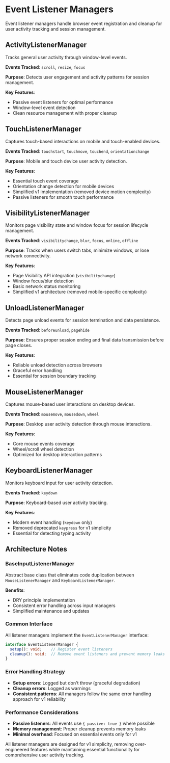 # Event Listener Managers

Event listener managers handle browser event registration and cleanup for user activity tracking and session management.

## ActivityListenerManager

Tracks general user activity through window-level events.

**Events Tracked**: `scroll`, `resize`, `focus`

**Purpose**: Detects user engagement and activity patterns for session management.

**Key Features**:
- Passive event listeners for optimal performance
- Window-level event detection
- Clean resource management with proper cleanup

## TouchListenerManager

Captures touch-based interactions on mobile and touch-enabled devices.

**Events Tracked**: `touchstart`, `touchmove`, `touchend`, `orientationchange`

**Purpose**: Mobile and touch device user activity detection.

**Key Features**:
- Essential touch event coverage
- Orientation change detection for mobile devices
- Simplified v1 implementation (removed device motion complexity)
- Passive listeners for smooth touch performance

## VisibilityListenerManager

Monitors page visibility state and window focus for session lifecycle management.

**Events Tracked**: `visibilitychange`, `blur`, `focus`, `online`, `offline`

**Purpose**: Tracks when users switch tabs, minimize windows, or lose network connectivity.

**Key Features**:
- Page Visibility API integration (`visibilitychange`)
- Window focus/blur detection
- Basic network status monitoring
- Simplified v1 architecture (removed mobile-specific complexity)

## UnloadListenerManager

Detects page unload events for session termination and data persistence.

**Events Tracked**: `beforeunload`, `pagehide`

**Purpose**: Ensures proper session ending and final data transmission before page closes.

**Key Features**:
- Reliable unload detection across browsers
- Graceful error handling
- Essential for session boundary tracking

## MouseListenerManager

Captures mouse-based user interactions on desktop devices.

**Events Tracked**: `mousemove`, `mousedown`, `wheel`

**Purpose**: Desktop user activity detection through mouse interactions.

**Key Features**:
- Core mouse events coverage
- Wheel/scroll wheel detection
- Optimized for desktop interaction patterns

## KeyboardListenerManager

Monitors keyboard input for user activity detection.

**Events Tracked**: `keydown`

**Purpose**: Keyboard-based user activity tracking.

**Key Features**:
- Modern event handling (`keydown` only)
- Removed deprecated `keypress` for v1 simplicity
- Essential for detecting typing activity

## Architecture Notes

### BaseInputListenerManager

Abstract base class that eliminates code duplication between `MouseListenerManager` and `KeyboardListenerManager`.

**Benefits**:
- DRY principle implementation
- Consistent error handling across input managers
- Simplified maintenance and updates

### Common Interface

All listener managers implement the `EventListenerManager` interface:

```typescript
interface EventListenerManager {
  setup(): void;    // Register event listeners
  cleanup(): void;  // Remove event listeners and prevent memory leaks
}
```

### Error Handling Strategy

- **Setup errors**: Logged but don't throw (graceful degradation)
- **Cleanup errors**: Logged as warnings
- **Consistent patterns**: All managers follow the same error handling approach for v1 reliability

### Performance Considerations

- **Passive listeners**: All events use `{ passive: true }` where possible
- **Memory management**: Proper cleanup prevents memory leaks
- **Minimal overhead**: Focused on essential events only for v1

All listener managers are designed for v1 simplicity, removing over-engineered features while maintaining essential functionality for comprehensive user activity tracking.